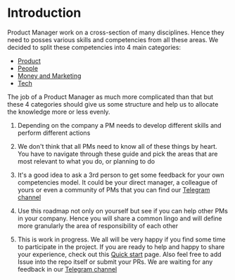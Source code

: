 # Introduction

Product Manager work on a cross-section of many disciplines. Hence they need to posses various skills and competencies from all these areas. We decided to split these competencies into 4 main categories:

- [Product](TODO:add-a-link)
- [People](TODO:add-a-link)
- [Money and Marketing](TODO:add-a-link)
- [Tech](TODO:add-a-link)

The job of a Product Manager as much more complicated than that but these 4 categories should give us some structure and help us to allocate the knowledge more or less evenly.

1. Depending on the company a PM needs to develop different skills and perform different actions

1. We don't think that all PMs need to know all of these things by heart. You have to navigate through these guide and pick the areas that are most relevant to what you do, or planning to do

1. It's a good idea to ask a 3rd person to get some feedback for your own competencies model. It could be your direct manager, a colleague of yours or even a community of PMs that you can find our [Telegram channel](TODO:add-a-link)

1. Use this roadmap not only on yourself but see if you can help other PMs in your company. Hence you will share a common lingo and will define more granularly the area of responsibility of each other

1. This is work in progress. We all will be very happy if you find some time to participate in the project. If you are ready to help and happy to share your experience, check out this [Quick start](/guide/contribution.html#how-you-can-participate-in-the-roadmap) page. Also feel free to add Issue into the repo itself or submit your PRs. We are waiting for any feedback in our [Telegram channel](TODO:add-a-link)
